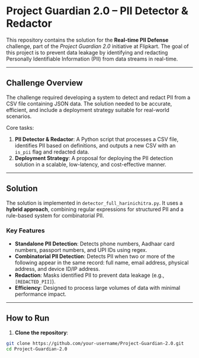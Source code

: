 # Project Guardian 2.0 – PII Detector & Redactor

This repository contains the solution for the **Real-time PII Defense** challenge, part of the *Project Guardian 2.0* initiative at Flipkart. The goal of this project is to prevent data leakage by identifying and redacting Personally Identifiable Information (PII) from data streams in real-time.

---

## Challenge Overview

The challenge required developing a system to detect and redact PII from a CSV file containing JSON data. The solution needed to be accurate, efficient, and include a deployment strategy suitable for real-world scenarios.  

Core tasks:

1. **PII Detector & Redactor**: A Python script that processes a CSV file, identifies PII based on definitions, and outputs a new CSV with an `is_pii` flag and redacted data.  
2. **Deployment Strategy**: A proposal for deploying the PII detection solution in a scalable, low-latency, and cost-effective manner.

---

## Solution

The solution is implemented in `detector_full_harinichitra.py`. It uses a **hybrid approach**, combining regular expressions for structured PII and a rule-based system for combinatorial PII.

### Key Features

- **Standalone PII Detection**: Detects phone numbers, Aadhaar card numbers, passport numbers, and UPI IDs using regex.  
- **Combinatorial PII Detection**: Detects PII when two or more of the following appear in the same record: full name, email address, physical address, and device ID/IP address.  
- **Redaction**: Masks identified PII to prevent data leakage (e.g., `[REDACTED_PII]`).  
- **Efficiency**: Designed to process large volumes of data with minimal performance impact.

---

## How to Run

1. **Clone the repository**:

```bash
git clone https://github.com/your-username/Project-Guardian-2.0.git
cd Project-Guardian-2.0
